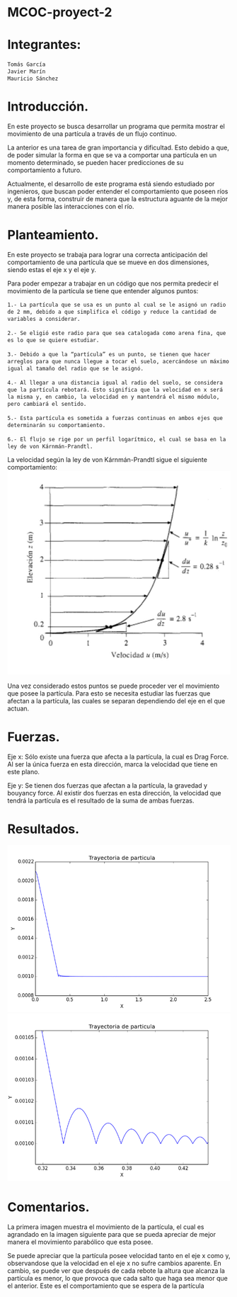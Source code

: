 # MCOC-proyect-2
Integrantes:
=============
```
Tomás García
Javier Marín
Mauricio Sánchez
```

Introducción.
=============

En este proyecto se busca desarrollar un programa que permita mostrar el movimiento de una partícula a través de un flujo continuo.

La anterior es una tarea de gran importancia y dificultad. Esto debido a que, de poder simular la forma en que se va a comportar una partícula en un momento determinado, se pueden hacer predicciones de su comportamiento a futuro.

Actualmente, el desarrollo de este programa está siendo estudiado por ingenieros, que buscan poder entender el comportamiento que poseen ríos y, de esta forma, construir de manera que la estructura  aguante de la mejor manera posible las interacciones con el río.


Planteamiento.
==============

En este proyecto se trabaja para lograr una correcta anticipación del comportamiento de una partícula que se mueve en dos dimensiones, siendo estas el eje x y el eje y.

Para poder empezar a trabajar en un código que nos permita predecir el movimiento de la partícula se tiene que entender algunos puntos:

	1.- La partícula que se usa es un punto al cual se le asignó un radio de 2 mm, debido a que simplifica el código y reduce la cantidad de variables a considerar.

	2.- Se eligió este radio para que sea catalogada como arena fina, que es lo que se quiere estudiar.

	3.- Debido a que la “partícula” es un punto, se tienen que hacer arreglos para que nunca llegue a tocar el suelo, acercándose un máximo igual al tamaño del radio que se le asignó.

	4.- Al llegar a una distancia igual al radio del suelo, se considera que la partícula rebotará. Esto significa que la velocidad en x será la misma y, en cambio, la velocidad en y mantendrá el mismo módulo, pero cambiará el sentido.

	5.- Esta partícula es sometida a fuerzas continuas en ambos ejes que determinarán su comportamiento.

	6.- El flujo se rige por un perfil logarítmico, el cual se basa en la ley de von Kárnmán-Prandtl.

La velocidad según la ley de von Kárnmán-Prandtl sigue el siguiente comportamiento:
![Resultado](https://github.com/resnakk/MCOC-proyect-2/blob/master/figure_13.jpeg)

Una vez considerado estos puntos se puede proceder ver el movimiento que posee la partícula. Para esto se necesita estudiar las fuerzas que afectan a la partícula, las cuales se separan dependiendo del eje en el que actuan.


Fuerzas.
========

Eje x: Sólo existe una fuerza que afecta a la partícula, la cual es Drag Force. Al ser la única fuerza en esta dirección, marca la velocidad que tiene en este plano.

Eje y: Se tienen dos fuerzas que afectan a la partícula, la gravedad y bouyancy force. Al existir dos fuerzas en esta dirección, la velocidad que tendrá la partícula es el resultado de la suma de ambas fuerzas.


Resultados.
===========

![Resultado](https://github.com/resnakk/MCOC-proyect-2/blob/master/figure_1.png)
![Resultado](https://github.com/resnakk/MCOC-proyect-2/blob/master/figure_12.png)


Comentarios.
============

La primera imagen muestra el movimiento de la partícula, el cual es agrandado en la imagen siguiente para que se pueda apreciar de mejor manera el movimiento parabólico que esta posee.

Se puede apreciar que la partícula posee velocidad tanto en el eje x como y, observandose que la velocidad en el eje x no sufre cambios aparente. En cambio, se puede ver que después de cada rebote la altura que alcanza la partícula es menor, lo que provoca que cada salto que haga sea menor que el anterior. Este es el comportamiento que se espera de la partícula
